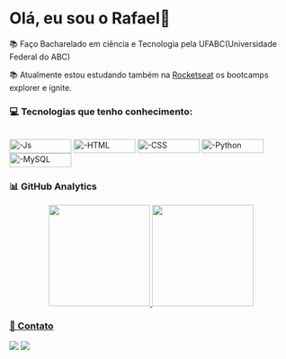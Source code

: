 # Olá, eu sou o Rafael👋

📚 Faço Bacharelado em ciência e Tecnologia pela UFABC(Universidade Federal do ABC)

📚 Atualmente estou estudando também na [Rocketseat](https://github.com/Rocketseat) os bootcamps explorer e ignite.


### 💻 Tecnologias que tenho conhecimento:

</div>
<div style="display: inline_block"><br>
<img align="center" alt="-Js" height="25" width="110" src="https://img.shields.io/badge/JavaScript-323330?style=for-the-badge&logo=javascript&logoColor=F7DF1E">
<img align="center" alt="-HTML" height="25" width="110" src="https://img.shields.io/badge/HTML5-E34F26?style=for-the-badge&logo=html5&logoColor=white">
<img align="center" alt="-CSS" height="25" width="110" src="https://img.shields.io/badge/CSS3-1572B6?style=for-the-badge&logo=css3&logoColor=white">
<img align="center" alt="-Python" height="25" width="110" src="https://img.shields.io/badge/Python-14354C?style=for-the-badge&logo=python&logoColor=white">
<img align="center" alt="-MySQL" height="25" width="110" src="https://img.shields.io/badge/MySQL-00000F?style=for-the-badge&logo=mysql&logoColor=white">

</div>







### 📊 GitHub Analytics

<div align="center">

  <a href="https://github.com/rafaelprevia">
  <img height="180em" src="https://github-readme-stats.vercel.app/api?username=rafaelprevia&show_icons=true&theme=tokyonight&include_all_commits=true&count_private=true"/>
  <img height="180em" src="https://github-readme-stats.vercel.app/api/top-langs/?username=rafaelprevia&layout=compact&langs_count=7&theme=tokyonight"/>

</div>
 
 
### 📱 Contato

<div> 
 	<a href="https://www.twitch.tv/previaxd" target="_blank"><img src="https://img.shields.io/badge/Twitch-9146FF?style=for-the-badge&logo=twitch&logoColor=white" target="_blank"></a>
  <a href="https://www.linkedin.com/in/rafael-previatello-carvalho-036b891a6/" target="_blank"><img src="https://img.shields.io/badge/-LinkedIn-%230077B5?style=for-the-badge&logo=linkedin&logoColor=white" target="_blank"></a> 
